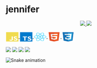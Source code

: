 # jennifer
<div align="center">
  <a href="https://github.com/jenniferangelo8">
  <img height="180em" src="https://github-readme-stats.vercel.app/api?username=jenniferangelo8&show_icons=true&theme=dracula&include_all_commits=true&count_private=true"/>
  <img height="180em" src="https://github-readme-stats.vercel.app/api/top-langs/?username=jenniferangelo8&layout=compact&langs_count=7&theme=dracula"/>
</div>
    
<div style="display: inline_block"><br>
  <img align="center" alt="Dev-Js" height="30" width="40" src="https://raw.githubusercontent.com/devicons/devicon/master/icons/javascript/javascript-plain.svg"/>
  <img align="center" alt="Dev-Ts" height="30" width="40" src="https://raw.githubusercontent.com/devicons/devicon/master/icons/typescript/typescript-plain.svg"/>
  <img align="center" alt="Dev-React" height="30" width="40" src="https://raw.githubusercontent.com/devicons/devicon/master/icons/react/react-original.svg"/>
  <img align="center" alt="Dev-HTML" height="30" width="40" src="https://raw.githubusercontent.com/devicons/devicon/master/icons/html5/html5-original.svg"/>
  <img align="center" alt="Dev-CSS" height="30" width="40" src="https://raw.githubusercontent.com/devicons/devicon/master/icons/css3/css3-original.svg"/>
</div>

<div><br>
  <a href ="#" target="_blank"><img src="https://img.shields.io/badge/Gmail-D14836?style=for-the-badge&logo=gmail&logoColor=white"></a>
  <a href ="#" target="_blank"><img src="https://img.shields.io/badge/GitHub-100000?style=for-the-badge&logo=github&logoColor=white"></a>
  <a href ="#" target="_blank"><img src="https://img.shields.io/badge/Instagram-E4405F?style=for-the-badge&logo=instagram&logoColor=white"></a>
  <a href ="#" target="_blank"><img src="https://img.shields.io/badge/LinkedIn-0077B5?style=for-the-badge&logo=linkedin&logoColor=white"></a>

![Snake animation](https://github.com/jenniferangelo8/jenniferangelo8/blob/output/github-contribution-grid-snake.svg)
</div>
